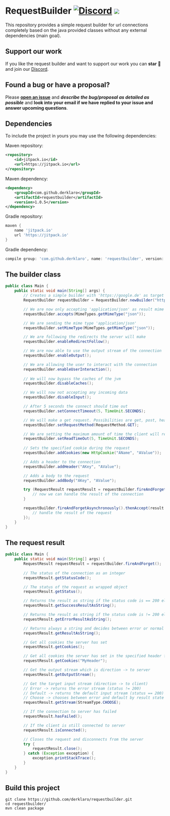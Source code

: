# RequestBuilder [![Discord](https://img.shields.io/discord/499666347337449472.svg?color=7289DA&label=discord)](https://discord.gg/uskXdVZ) [![](https://jitpack.io/v/derklaro/requestbuilder.svg)](https://jitpack.io/#derklaro/requestbuilder)
This repository provides a simple request builder for url connections completely based on the java provided
classes without any external dependencies (main goal).

## Support our work
If you like the request builder and want to support our work you can **star** :star2: and join our [Discord](https://discord.gg/uskXdVZ).

## Found a bug or have a proposal?
Please
[**open an issue**](https://github.com/derklaro/reformcloud2-prefix-system/issues/new)
and ***describe the bug/proposal as detailed as possible*** and **look into your email if we have replied to your issue
and answer upcoming questions**.

## Dependencies
To include the project in yours you may use the following dependencies:

Maven repository:
```xml
<repository>
    <id>jitpack.io</id>
    <url>https://jitpack.io</url>
</repository>
```

Maven dependency:
```xml
<dependency>
    <groupId>com.github.derklaro</groupId>
    <artifactId>requestbuilder</artifactId>
    <version>1.0.5</version>
</dependency>
```

Gradle repository:
```groovy
maven {
    name 'jitpack.io'
    url 'https://jitpack.io'
}
```

Gradle dependency:
```groovy
compile group: 'com.github.derklaro', name: 'requestbuilder', version: '1.0.5'
```

## The builder class
```java
public class Main {
    public static void main(String[] args) {
        // Creates a simple builder with 'https://google.de' as target and no proxy
        RequestBuilder requestBuilder = RequestBuilder.newBuilder("https:google.de", Proxy.NO_PROXY);

        // We are now only accepting 'application/json' as result mime type
        requestBuilder.accepts(MimeTypes.getMimeType("json"));

        // We are sending the mime type 'application/json'
        requestBuilder.setMimeType(MimeTypes.getMimeType("json"));

        // We are following the redirects the server will make
        requestBuilder.enableRedirectFollow();

        // We are now able to use the output stream of the connection
        requestBuilder.enableOutput();

        // We are allowing the user to interact with the connection
        requestBuilder.enableUserInteraction();
    
        // We will now bypass the caches of the jvm
        requestBuilder.disableCaches();

        // We will now not accepting any incoming data
        requestBuilder.disableInput();

        // After 5 seconds the connect should time out
        requestBuilder.setConnectTimeout(5, TimeUnit.SECONDS);

        // We will make a get request. Possibilities are get, post, head, options, put, delete, trace
        requestBuilder.setRequestMethod(RequestMethod.GET);

        // We are setting the maximum amount of time the client will read from the connection
        requestBuilder.setReadTimeOut(5, TimeUnit.SECONDS);
    
        // Sets the specified cookie during the request
        requestBuilder.addCookies(new HttpCookie("AName", "AValue"));

        // Adds a header to the connection
        requestBuilder.addHeader("AKey", "AValue");

        // Adds a body to the request
        requestBuilder.addBody("AKey", "AValue");

        try (RequestResult requestResult = requestBuilder.fireAndForget()) {
            // now we can handle the result of the connection
        }

        requestBuilder.fireAndForgetAsynchronously().thenAccept(result -> {
            // handle the result of the request
        });
    }
}
```
## The request result
```java
public class Main {
    public static void main(String[] args) {
        RequestResult requestResult = requestBuilder.fireAndForget();
        
        // The status of the connection as an integer
        requestResult.getStatusCode();

        // The status of the request as wrapped object
        requestResult.getStatus();

        // Returns the result as string if the status code is == 200 else it will end up throwing an exception
        requestResult.getSuccessResultAsString();

        // Returns the result as string if the status code is != 200 else it will end up throwing an exception
        requestResult.getErrorResultAsString();

        // Returns always a string and decides between error or normal input
        requestResult.getResultAsString();

        // Get all cookies the server has set
        requestResult.getCookies();

        // Get all cookies the server has set in the specified header field
        requestResult.getCookies("MyHeader");

        // Get the output stream which is direction -> to server
        requestResult.getOutputStream();

        // Get the target input stream (direction -> to client)
        // Error -> returns the error stream (status != 200)
        // Default -> returns the default input stream (status == 200)
        // Choose -> chooses between error and default by result state
        requestResult.getStream(StreamType.CHOOSE);

        // If the connection to server has failed
        requestResult.hasFailed();

        // If the client is still connected to server
        requestResult.isConnected();

        // Closes the request and disconnects from the server
        try {
            requestResult.close();
        } catch (Exception exception) {
            exception.printStackTrace();
        }
    }
}
```

## Build this project
```
git clone https://github.com/derklaro/requestbuilder.git
cd requestbuilder/
mvn clean package
```
